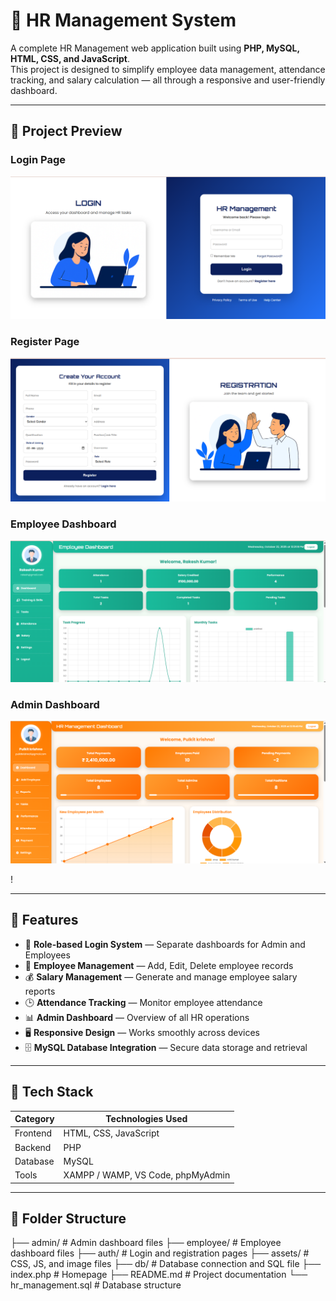
# 💼 HR Management System

A complete HR Management web application built using **PHP, MySQL, HTML, CSS, and JavaScript**.  
This project is designed to simplify employee data management, attendance tracking, and salary calculation — all through a responsive and user-friendly dashboard.

---

## 📸 Project Preview

### Login Page
![Login Page](images/Login.png)

### Register Page
![Register Page](images/Register.png)

### Employee Dashboard
![Employee Dashboard](images/Employee_Dashboard.png)

### Admin Dashboard
![Admin Dashboard](images/Admin_Dashboard.png)

!

---

## 🚀 Features

- 🔐 **Role-based Login System** — Separate dashboards for Admin and Employees  
- 👥 **Employee Management** — Add, Edit, Delete employee records  
- 💰 **Salary Management** — Generate and manage employee salary reports  
- 🕒 **Attendance Tracking** — Monitor employee attendance  
- 📊 **Admin Dashboard** — Overview of all HR operations  
- 🖥️ **Responsive Design** — Works smoothly across devices  
- 🗄️ **MySQL Database Integration** — Secure data storage and retrieval  

---

## 🧠 Tech Stack

| Category | Technologies Used |
|-----------|-------------------|
| Frontend  | HTML, CSS, JavaScript |
| Backend   | PHP |
| Database  | MySQL |
| Tools     | XAMPP / WAMP, VS Code, phpMyAdmin |

---

## 📂 Folder Structure
├── admin/ # Admin dashboard files
├── employee/ # Employee dashboard files
├── auth/ # Login and registration pages
├── assets/ # CSS, JS, and image files
├── db/ # Database connection and SQL file
├── index.php # Homepage
├── README.md # Project documentation
└── hr_management.sql # Database structure


